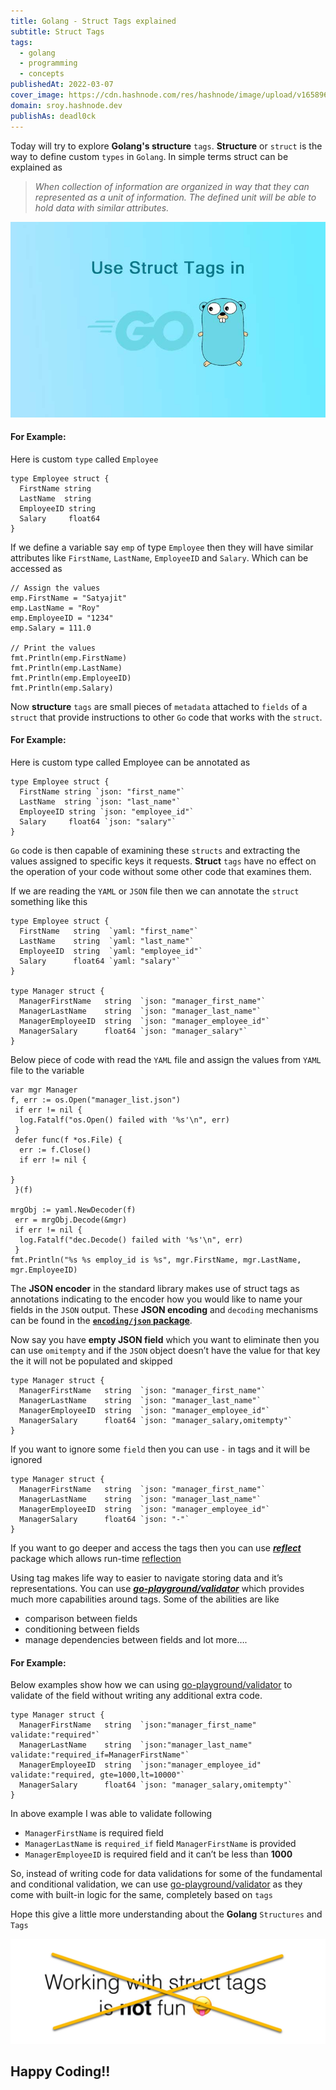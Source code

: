 ```yaml
---
title: Golang - Struct Tags explained
subtitle: Struct Tags
tags:
  - golang
  - programming
  - concepts
publishedAt: 2022-03-07
cover_image: https://cdn.hashnode.com/res/hashnode/image/upload/v1658967846184/kZRA8oSG3.jpeg?auto=compress
domain: sroy.hashnode.dev
publishAs: deadl0ck
---
```


Today will try to explore **Golang's structure** `tags`. **Structure** or `struct` is the way to define custom `types` in `Golang`. In simple terms struct can be explained as

> _When collection of information are organized in way that they can represented as a unit of information. The defined unit will be able to hold data with similar attributes._

![](https://github.com/kodelint/blog-assets/raw/main/images/01-Use-Struct-Tags-in-Golang.jpeg)

#### For Example:

Here is custom `type` called `Employee`

```golang
type Employee struct {
  FirstName string
  LastName  string
  EmployeeID string
  Salary     float64
}
```

If we define a variable say `emp` of type `Employee` then they will have similar attributes like `FirstName`, `LastName`, `EmployeeID` and `Salary`. Which can be accessed as

```golang
// Assign the values
emp.FirstName = "Satyajit"
emp.LastName = "Roy"
emp.EmployeeID = "1234"
emp.Salary = 111.0

// Print the values
fmt.Println(emp.FirstName)
fmt.Println(emp.LastName)
fmt.Println(emp.EmployeeID)
fmt.Println(emp.Salary)
```

Now **structure** `tags` are small pieces of `metadata` attached to `fields` of a `struct` that provide instructions to other `Go` code that works with the `struct`.

#### For Example:

Here is custom type called Employee can be annotated as

```golang
type Employee struct {
  FirstName string `json: "first_name"`
  LastName  string `json: "last_name"`
  EmployeeID string `json: "employee_id"`
  Salary     float64 `json: "salary"`
}
```

`Go` code is then capable of examining these `structs` and extracting the values assigned to specific keys it requests. **Struct** `tags` have no effect on the operation of your code without some other code that examines them.

If we are reading the `YAML` or `JSON` file then we can annotate the `struct` something like this

```golang
type Employee struct {
  FirstName   string  `yaml: "first_name"`
  LastName    string  `yaml: "last_name"`
  EmployeeID  string  `yaml: "employee_id"`
  Salary      float64 `yaml: "salary"`
}

type Manager struct {
  ManagerFirstName   string  `json: "manager_first_name"`
  ManagerLastName    string  `json: "manager_last_name"`
  ManagerEmployeeID  string  `json: "manager_employee_id"`
  ManagerSalary      float64 `json: "manager_salary"`
}
```

Below piece of code with read the `YAML` file and assign the values from `YAML` file to the variable

```golang
var mgr Manager
f, err := os.Open("manager_list.json")
 if err != nil {
  log.Fatalf("os.Open() failed with '%s'\n", err)
 }
 defer func(f *os.File) {
  err := f.Close()
  if err != nil {

}
 }(f)

mrgObj := yaml.NewDecoder(f)
 err = mrgObj.Decode(&mgr)
 if err != nil {
  log.Fatalf("dec.Decode() failed with '%s'\n", err)
 }
fmt.Println("%s %s employ_id is %s", mgr.FirstName, mgr.LastName, mgr.EmployeeID)
```

The **JSON encoder** in the standard library makes use of struct tags as annotations indicating to the encoder how you would like to name your fields in the `JSON` output. These **JSON encoding** and `decoding` mechanisms can be found in the [**`encoding/json` package**](https://godoc.org/encoding/json).

Now say you have **empty JSON field** which you want to eliminate then you can use `omitempty` and if the `JSON` object doesn’t have the value for that key the it will not be populated and skipped

```golang
type Manager struct {
  ManagerFirstName   string  `json: "manager_first_name"`
  ManagerLastName    string  `json: "manager_last_name"`
  ManagerEmployeeID  string  `json: "manager_employee_id"`
  ManagerSalary      float64 `json: "manager_salary,omitempty"`
}
```

If you want to ignore some `field` then you can use `-` in tags and it will be ignored

```golang
type Manager struct {
  ManagerFirstName   string  `json: "manager_first_name"`
  ManagerLastName    string  `json: "manager_last_name"`
  ManagerEmployeeID  string  `json: "manager_employee_id"`
  ManagerSalary      float64 `json: "-"`
}
```

If you want to go deeper and access the tags then you can use [_**reflect**_](https://pkg.go.dev/reflect) package which allows run-time [reflection](<https://en.wikipedia.org/wiki/Reflection_(computer_programming)>)

Using tag makes life way to easier to navigate storing data and it’s representations. You can use [_**go-playground/validator**_](https://github.com/go-playground/validator) which provides much more capabilities around tags. Some of the abilities are like

>

- comparison between fields
- conditioning between fields
- manage dependencies between fields and lot more….

#### For Example:

Below examples show how we can using [go-playground/validator](https://github.com/go-playground/validator) to validate of the field without writing any additional extra code.

```golang
type Manager struct {
  ManagerFirstName   string  `json:"manager_first_name" validate:"required"`
  ManagerLastName    string  `json:"manager_last_name" validate:"required_if=ManagerFirstName"`
  ManagerEmployeeID  string  `json:"manager_employee_id" validate:"required, gte=1000,lt=10000"`
  ManagerSalary      float64 `json: "manager_salary,omitempty"`
}
```

In above example I was able to validate following

>

- `ManagerFirstName` is required field
- `ManagerLastName` is `required_if` field `ManagerFirstName` is provided
- `ManagerEmployeeID` is required field and it can’t be less than **1000**

So, instead of writing code for data validations for some of the fundamental and conditional validation, we can use [go-playground/validator](https://github.com/go-playground/validator) as they come with built-in logic for the same, completely based on `tags`

Hope this give a little more understanding about the **Golang** `Structures` and `Tags`

![](https://github.com/kodelint/blog-assets/raw/main/images/02-golang-struct.png)

## Happy Coding!!
